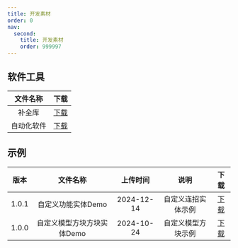 ```yaml
---
title: 开发素材
order: 0
nav:
  second:
    title: 开发素材
    order: 999997
---
```

## 软件工具
|文件名称|下载|
|:-:|:-:|
|补全库|<a href="http://1.94.129.175:8001/static/LingmienAether.zip">下载</a>|
|自动化软件|<a href="https://lingxi.office.163.com/share/#type=file&id=28500031411810&from=QIYE&parentResourceId=19000013987778&spaceId=510845429&ref=546025059">下载</a>|

## 示例

|版本|文件名称|上传时间|说明|下载|
|:-:|:-:|:-:|:-:|:-:|
|1.0.1|自定义功能实体Demo|2024-12-14|自定义连招实体示例|<a href="https://lingxi.office.163.com/share/#type=file&id=19000019309792&from=QIYE&parentResourceId=19000008357357&spaceId=510845429&ref=546025059">下载</a>|
|1.0.0|自定义模型方块方块实体Demo|2024-10-24|自定义模型方块示例|<a href="https://lingxi.office.163.com/share/#type=file&id=19000018017292&from=QIYE&parentResourceId=19000008357357&spaceId=510845429&ref=546025059">下载</a>|
